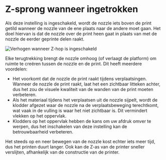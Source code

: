 Z-sprong wanneer ingetrokken
====
Als deze instelling is ingeschakeld, wordt de nozzle iets boven de print getild wanneer de nozzle van de ene plaats naar de andere moet gaan. Het doel hiervan is dat de nozzle over de print heen gaat in plaats van met de nozzle de eerder geprinte delen raakt.

![Verhogen wanneer Z-hop is ingeschakeld](../../../articles/images/retraction_hop_enabled.svg)

Elke terugtrekking brengt de nozzle omhoog (of verlaagt de platform) om ruimte te creëren tussen de nozzle en de print. Dit heeft meerdere voordelen:

* Het voorkomt dat de nozzle de print raakt tijdens verplaatsingen. Wanneer de nozzle de print raakt, laat het een zichtbaar litteken achter, dus het zou de visuele kwaliteit van de wanden van de print moeten verbeteren.
* Als het materiaal tijdens het verplaatsen uit de nozzle sijpelt, wordt de klodder afgezet waar de nozzle na de verplaatsbeweging terechtkomt, wat vaak in de vulling is waar het niet zichtbaar is. Dit vermindert vlekken op het oppervlak.
* Klodders op het oppervlak hebben de kans om uw afdruk omver te werpen, dus het inschakelen van deze instelling kan de betrouwbaarheid verbeteren.

Het steeds op en neer bewegen van de nozzle kost echter iets meer tijd, dus het printen duurt langer. Ook kan de Z-as van de printer sneller verslijten, afhankelijk van de constructie van de printer.